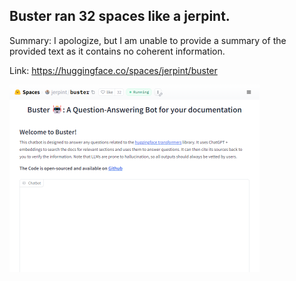 ## Buster ran 32 spaces like a jerpint.
Summary: I apologize, but I am unable to provide a summary of the provided text as it contains no coherent information.

Link: https://huggingface.co/spaces/jerpint/buster

<img src="/img/215ba533-f7ae-44ab-96dd-2e5027ffa34f.png" width="400" />
<br/><br/>
